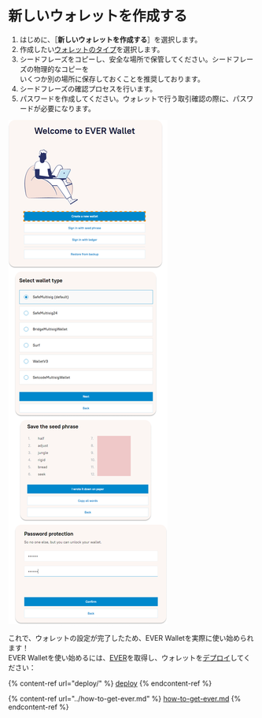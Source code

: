 # 新しいウォレットを作成する

1. はじめに、［**新しいウォレットを作成する**］を選択します。
2. 作成したい[ウォレットのタイプ](types-of-wallet.md)を選択します。
3. シードフレーズをコピーし、安全な場所で保管してください。シードフレーズの物理的なコピーを\
   いくつか別の場所に保存しておくことを推奨しております。
4. シードフレーズの確認プロセスを行います。
5. パスワードを作成してください。ウォレットで行う取引確認の際に、パスワードが必要になります。

![](<../../.gitbook/assets/image (33).png>)

これで、ウォレットの設定が完了したため、EVER Walletを実際に使い始められます！\
EVER Walletを使い始めるには、[EVER](../how-to-get-ever.md)を取得し、ウォレットを[デプロイ](deploy/)してください：

{% content-ref url="deploy/" %}
[deploy](deploy/)
{% endcontent-ref %}

{% content-ref url="../how-to-get-ever.md" %}
[how-to-get-ever.md](../how-to-get-ever.md)
{% endcontent-ref %}
